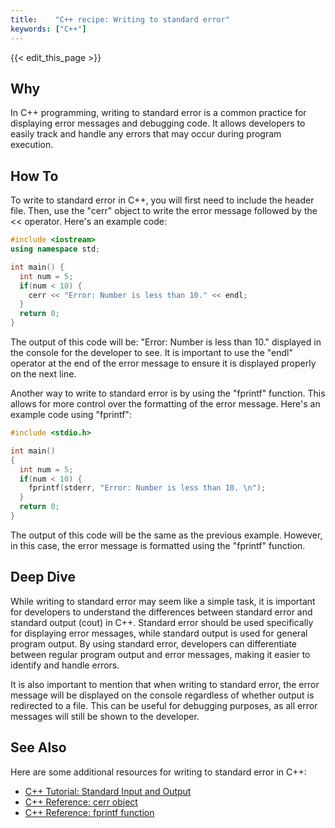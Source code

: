 ```yaml
---
title:    "C++ recipe: Writing to standard error"
keywords: ["C++"]
---
```


{{< edit_this_page >}}

## Why

In C++ programming, writing to standard error is a common practice for displaying error messages and debugging code. It allows developers to easily track and handle any errors that may occur during program execution.

## How To 

To write to standard error in C++, you will first need to include the <iostream> header file. Then, use the "cerr" object to write the error message followed by the << operator. Here's an example code:

```C++
#include <iostream>
using namespace std;

int main() {
  int num = 5;
  if(num < 10) {
    cerr << "Error: Number is less than 10." << endl;
  }
  return 0;
}
```

The output of this code will be: "Error: Number is less than 10." displayed in the console for the developer to see. It is important to use the "endl" operator at the end of the error message to ensure it is displayed properly on the next line.

Another way to write to standard error is by using the "fprintf" function. This allows for more control over the formatting of the error message. Here's an example code using "fprintf":

```C++
#include <stdio.h>

int main()
{
  int num = 5;
  if(num < 10) {
    fprintf(stderr, "Error: Number is less than 10. \n");
  }
  return 0;
}
```

The output of this code will be the same as the previous example. However, in this case, the error message is formatted using the "fprintf" function.

## Deep Dive

While writing to standard error may seem like a simple task, it is important for developers to understand the differences between standard error and standard output (cout) in C++. Standard error should be used specifically for displaying error messages, while standard output is used for general program output. By using standard error, developers can differentiate between regular program output and error messages, making it easier to identify and handle errors.

It is also important to mention that when writing to standard error, the error message will be displayed on the console regardless of whether output is redirected to a file. This can be useful for debugging purposes, as all error messages will still be shown to the developer.

## See Also

Here are some additional resources for writing to standard error in C++:

- [C++ Tutorial: Standard Input and Output](https://www.programiz.com/cpp-programming/input-output)
- [C++ Reference: cerr object](https://www.cplusplus.com/reference/iostream/cerr/)
- [C++ Reference: fprintf function](https://www.cplusplus.com/reference/cstdio/fprintf/)